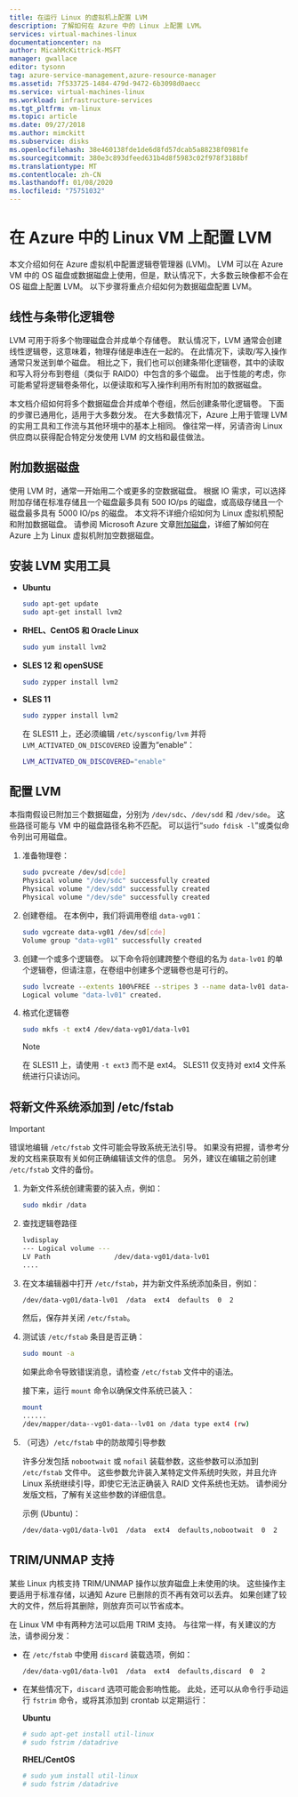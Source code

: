 ```yaml
---
title: 在运行 Linux 的虚拟机上配置 LVM
description: 了解如何在 Azure 中的 Linux 上配置 LVM。
services: virtual-machines-linux
documentationcenter: na
author: MicahMcKittrick-MSFT
manager: gwallace
editor: tysonn
tag: azure-service-management,azure-resource-manager
ms.assetid: 7f533725-1484-479d-9472-6b3098d0aecc
ms.service: virtual-machines-linux
ms.workload: infrastructure-services
ms.tgt_pltfrm: vm-linux
ms.topic: article
ms.date: 09/27/2018
ms.author: mimckitt
ms.subservice: disks
ms.openlocfilehash: 38e460138fde1de6d8fd57dcab5a88238f0981fe
ms.sourcegitcommit: 380e3c893dfeed631b4d8f5983c02f978f3188bf
ms.translationtype: MT
ms.contentlocale: zh-CN
ms.lasthandoff: 01/08/2020
ms.locfileid: "75751032"
---
```

# <a name="configure-lvm-on-a-linux-vm-in-azure"></a>在 Azure 中的 Linux VM 上配置 LVM
本文介绍如何在 Azure 虚拟机中配置逻辑卷管理器 (LVM)。 LVM 可以在 Azure VM 中的 OS 磁盘或数据磁盘上使用，但是，默认情况下，大多数云映像都不会在 OS 磁盘上配置 LVM。 以下步骤将重点介绍如何为数据磁盘配置 LVM。

## <a name="linear-vs-striped-logical-volumes"></a>线性与条带化逻辑卷
LVM 可用于将多个物理磁盘合并成单个存储卷。 默认情况下，LVM 通常会创建线性逻辑卷，这意味着，物理存储是串连在一起的。 在此情况下，读取/写入操作通常只发送到单个磁盘。 相比之下，我们也可以创建条带化逻辑卷，其中的读取和写入将分布到卷组（类似于 RAID0）中包含的多个磁盘。 出于性能的考虑，你可能希望将逻辑卷条带化，以便读取和写入操作利用所有附加的数据磁盘。

本文档介绍如何将多个数据磁盘合并成单个卷组，然后创建条带化逻辑卷。 下面的步骤已通用化，适用于大多数分发。 在大多数情况下，Azure 上用于管理 LVM 的实用工具和工作流与其他环境中的基本上相同。 像往常一样，另请咨询 Linux 供应商以获得配合特定分发使用 LVM 的文档和最佳做法。

## <a name="attaching-data-disks"></a>附加数据磁盘
使用 LVM 时，通常一开始用二个或更多的空数据磁盘。 根据 IO 需求，可以选择附加存储在标准存储且一个磁盘最多具有 500 IO/ps 的磁盘，或高级存储且一个磁盘最多具有 5000 IO/ps 的磁盘。 本文将不详细介绍如何为 Linux 虚拟机预配和附加数据磁盘。 请参阅 Microsoft Azure 文章[附加磁盘](add-disk.md?toc=%2fazure%2fvirtual-machines%2flinux%2ftoc.json)，详细了解如何在 Azure 上为 Linux 虚拟机附加空数据磁盘。

## <a name="install-the-lvm-utilities"></a>安装 LVM 实用工具
* **Ubuntu**

    ```bash  
    sudo apt-get update
    sudo apt-get install lvm2
    ```

* **RHEL、CentOS 和 Oracle Linux**

    ```bash   
    sudo yum install lvm2
    ```

* **SLES 12 和 openSUSE**

    ```bash   
    sudo zypper install lvm2
    ```

* **SLES 11**

    ```bash   
    sudo zypper install lvm2
    ```

    在 SLES11 上，还必须编辑 `/etc/sysconfig/lvm` 并将 `LVM_ACTIVATED_ON_DISCOVERED` 设置为“enable”：

    ```sh   
    LVM_ACTIVATED_ON_DISCOVERED="enable" 
    ```

## <a name="configure-lvm"></a>配置 LVM
本指南假设已附加三个数据磁盘，分别为 `/dev/sdc`、`/dev/sdd` 和 `/dev/sde`。 这些路径可能与 VM 中的磁盘路径名称不匹配。 可以运行“`sudo fdisk -l`”或类似命令列出可用磁盘。

1. 准备物理卷：

    ```bash    
    sudo pvcreate /dev/sd[cde]
    Physical volume "/dev/sdc" successfully created
    Physical volume "/dev/sdd" successfully created
    Physical volume "/dev/sde" successfully created
    ```

2. 创建卷组。 在本例中，我们将调用卷组 `data-vg01`：

    ```bash    
    sudo vgcreate data-vg01 /dev/sd[cde]
    Volume group "data-vg01" successfully created
    ```

3. 创建一个或多个逻辑卷。 以下命令将创建跨整个卷组的名为 `data-lv01` 的单个逻辑卷，但请注意，在卷组中创建多个逻辑卷也是可行的。

    ```bash   
    sudo lvcreate --extents 100%FREE --stripes 3 --name data-lv01 data-vg01
    Logical volume "data-lv01" created.
    ```

4. 格式化逻辑卷

    ```bash  
    sudo mkfs -t ext4 /dev/data-vg01/data-lv01
    ```
   
   > [!NOTE]
   > 在 SLES11 上，请使用 `-t ext3` 而不是 ext4。 SLES11 仅支持对 ext4 文件系统进行只读访问。

## <a name="add-the-new-file-system-to-etcfstab"></a>将新文件系统添加到 /etc/fstab
> [!IMPORTANT]
> 错误地编辑 `/etc/fstab` 文件可能会导致系统无法引导。 如果没有把握，请参考分发的文档来获取有关如何正确编辑该文件的信息。 另外，建议在编辑之前创建 `/etc/fstab` 文件的备份。

1. 为新文件系统创建需要的装入点，例如：

    ```bash  
    sudo mkdir /data
    ```

2. 查找逻辑卷路径

    ```bash    
    lvdisplay
    --- Logical volume ---
    LV Path                /dev/data-vg01/data-lv01
    ....
    ```

3. 在文本编辑器中打开 `/etc/fstab`，并为新文件系统添加条目，例如：

    ```bash    
    /dev/data-vg01/data-lv01  /data  ext4  defaults  0  2
    ```   
    然后，保存并关闭 `/etc/fstab`。

4. 测试该 `/etc/fstab` 条目是否正确：

    ```bash    
    sudo mount -a
    ```

    如果此命令导致错误消息，请检查 `/etc/fstab` 文件中的语法。
   
    接下来，运行 `mount` 命令以确保文件系统已装入：

    ```bash    
    mount
    ......
    /dev/mapper/data--vg01-data--lv01 on /data type ext4 (rw)
    ```

5. （可选）`/etc/fstab` 中的防故障引导参数
   
    许多分发包括 `nobootwait` 或 `nofail` 装载参数，这些参数可以添加到 `/etc/fstab` 文件中。 这些参数允许装入某特定文件系统时失败，并且允许 Linux 系统继续引导，即使它无法正确装入 RAID 文件系统也无妨。 请参阅分发版文档，了解有关这些参数的详细信息。
   
    示例 (Ubuntu)：

    ```bash 
    /dev/data-vg01/data-lv01  /data  ext4  defaults,nobootwait  0  2
    ```

## <a name="trimunmap-support"></a>TRIM/UNMAP 支持
某些 Linux 内核支持 TRIM/UNMAP 操作以放弃磁盘上未使用的块。 这些操作主要适用于标准存储，以通知 Azure 已删除的页不再有效可以丢弃。 如果创建了较大的文件，然后将其删除，则放弃页可以节省成本。

在 Linux VM 中有两种方法可以启用 TRIM 支持。 与往常一样，有关建议的方法，请参阅分发：

- 在 `/etc/fstab` 中使用 `discard` 装载选项，例如：

    ```bash 
    /dev/data-vg01/data-lv01  /data  ext4  defaults,discard  0  2
    ```

- 在某些情况下，`discard` 选项可能会影响性能。 此处，还可以从命令行手动运行 `fstrim` 命令，或将其添加到 crontab 以定期运行：

    **Ubuntu**

    ```bash 
    # sudo apt-get install util-linux
    # sudo fstrim /datadrive
    ```

    **RHEL/CentOS**

    ```bash 
    # sudo yum install util-linux
    # sudo fstrim /datadrive
    ```

